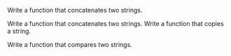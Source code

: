 Write a function that concatenates two strings.



Write a function that concatenates two strings.
Write a function that copies a string.



Write a function that compares two strings.




